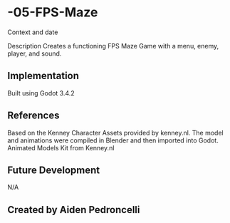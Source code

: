 # -05-FPS-Maze
Context and date

Description
Creates a functioning FPS Maze Game with a menu, enemy, player, and sound.
## Implementation
Built using Godot 3.4.2
## References
Based on the Kenney Character Assets provided by kenney.nl. The model and animations were compiled in Blender and then imported into Godot.
Animated Models Kit from Kenney.nl
## Future Development
N/A

## Created by Aiden Pedroncelli
